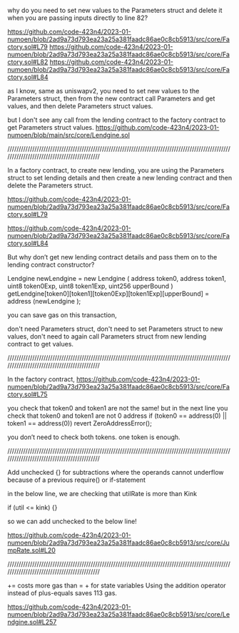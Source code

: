 why do you need to set new values to the Parameters struct and delete it when you are passing inputs directly to line 82?

https://github.com/code-423n4/2023-01-numoen/blob/2ad9a73d793ea23a25a381faadc86ae0c8cb5913/src/core/Factory.sol#L79
https://github.com/code-423n4/2023-01-numoen/blob/2ad9a73d793ea23a25a381faadc86ae0c8cb5913/src/core/Factory.sol#L82
https://github.com/code-423n4/2023-01-numoen/blob/2ad9a73d793ea23a25a381faadc86ae0c8cb5913/src/core/Factory.sol#L84

as I know, same as uniswapv2, you need to set new values to the Parameters struct, then from the new contract call Parameters and get values, and then delete Parameters struct values.

but I don't see any call from the lending contract to the factory contract to get Parameters struct values.
https://github.com/code-423n4/2023-01-numoen/blob/main/src/core/Lendgine.sol

////////////////////////////////////////////////////////////////////////////////////////////////////////////////////////////////////////////

In a factory contract, to create new lending, you are using the Parameters struct to set lending details and then create a new lending contract and then delete the Parameters struct.

https://github.com/code-423n4/2023-01-numoen/blob/2ad9a73d793ea23a25a381faadc86ae0c8cb5913/src/core/Factory.sol#L79

https://github.com/code-423n4/2023-01-numoen/blob/2ad9a73d793ea23a25a381faadc86ae0c8cb5913/src/core/Factory.sol#L84

But why don’t get new lending contract details and pass them on to the lending contract constructor? 

Lendgine newLendgine = new Lendgine (
    address token0,
    address token1,
    uint8 token0Exp,
    uint8 token1Exp,
    uint256 upperBound
)
getLendgine[token0][token1][token0Exp][token1Exp][upperBound] = address (newLendgine );

you can save gas on this transaction,

don't need Parameters struct, don't need to set Parameters struct to new values, don't need to again call Parameters struct from new lending contract to get values.

////////////////////////////////////////////////////////////////////////////////////////////////////////////////////////////////////////////

In the factory contract, 
https://github.com/code-423n4/2023-01-numoen/blob/2ad9a73d793ea23a25a381faadc86ae0c8cb5913/src/core/Factory.sol#L75

you check that token0 and token1 are not the same! but in the next line you check that token0 and token1 are not 0 address 
if (token0 == address(0) || token1 == address(0)) revert ZeroAddressError();

you don’t need to check both tokens. one token is enough.

////////////////////////////////////////////////////////////////////////////////////////////////////////////////////////////////////////////

Add unchecked {} for subtractions where the operands cannot underflow because of a previous require() or if-statement

in the below line, we are checking that utilRate is more than Kink

 if (util <= kink) {}

so we can add unchecked to the below line!

https://github.com/code-423n4/2023-01-numoen/blob/2ad9a73d793ea23a25a381faadc86ae0c8cb5913/src/core/JumpRate.sol#L20

////////////////////////////////////////////////////////////////////////////////////////////////////////////////////////////////////////////

<x> += <y> costs more gas than <x> = <x> + <y> for state variables
Using the addition operator instead of plus-equals saves 113 gas.

https://github.com/code-423n4/2023-01-numoen/blob/2ad9a73d793ea23a25a381faadc86ae0c8cb5913/src/core/Lendgine.sol#L257